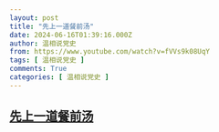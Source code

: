 ```yaml
---
layout: post
title: "先上一道餐前汤"
date: 2024-06-16T01:39:16.000Z
author: 温相说党史
from: https://www.youtube.com/watch?v=fVVs9k08UqY
tags: [ 温相说党史 ]
comments: True
categories: [ 温相说党史 ]
---
```

<!--1718501956000-->
[先上一道餐前汤](https://www.youtube.com/watch?v=fVVs9k08UqY)
------

<div>

</div>
